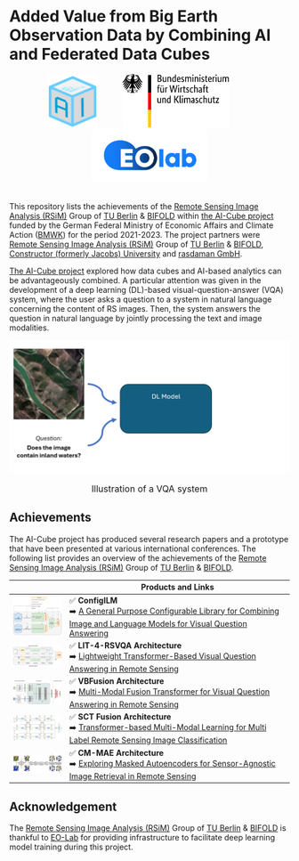 # Added Value from Big Earth Observation Data by Combining AI and Federated Data Cubes

<div align="center">
<a href="https://ai-cu.be/"><img src="./assets/logo-ai-cube.png" style="font-size: 1rem; height: 6em; width: auto; padding-right: 30px;" /></a>
&ensp;
<a href="https://bmwk.de"><img src="./assets/logo-BMWK.svg" style="font-size: 1rem; height: 6em; width: auto; padding-right: 30px;"/></a>
&ensp;
<a href="https://eo-lab.org/de/"><img src="./assets/logo-eo-lab.png" style="font-size: 1rem; height: 6em; width: auto" alt="EOLab Logo"/> </a>
</div>
&ensp;
<!-- <div align="center" style="padding: 20px 0px;">
<a href="https://constructor.university/"><img src="./assets/logo-constructor-university.png" style="font-size: 1rem; height: 3em; width: auto; padding-right: 30px;" /></a>
&ensp;
<a href="https://www.tu.berlin/"><img src="./assets/logo-tu-berlin.svg" style="font-size: 1rem; height: 3em; width: auto; padding-right: 30px;" alt="TU Berlin Logo"/></a>
&ensp;
<a href="https://bifold.berlin/"><img src="./assets/logo-BIFOLD.png" style="font-size: 1rem; height: 3em; width: auto; padding-right: 30px;" alt="BIFOLD Logo"/></a>
&ensp;
<a href=""><img src="./assets/logo-rasdaman.png" style="font-size: 1rem; height: 4em; width: auto" alt="Rasdaman Logo"/></a>
</div> -->
&ensp;

This repository lists the achievements of the [Remote Sensing Image Analysis (RSiM)](https://rsim.berlin) Group of [TU Berlin](https://tu.berlin) & [BIFOLD](https://bifold.berlin) within [the AI-Cube project](https://ai-cu.be/) funded by the German Federal Ministry of Economic Affairs and Climate Action ([BMWK](https://bmwk.de)) for the period 2021-2023. The project partners were [Remote Sensing Image Analysis (RSiM)](https://rsim.berlin) Group of [TU Berlin](https://tu.berlin) & [BIFOLD](https://bifold.berlin), [Constructor (formerly Jacobs) University](https://constructor.university/) and [rasdaman GmbH](https://www.rasdaman.com/). 

[The AI-Cube project](https://ai-cu.be/) explored how data cubes and AI-based analytics can be advantageously combined. A particular attention was given in the development of a deep learning (DL)-based visual-question-answer (VQA) system, where the user asks a question to a system in natural language concerning the content of RS images. Then, the system answers the question in natural language by jointly processing the text and image modalities.

<p align="center">
  <img src="./assets/VQA-basic.gif" alt="vqa-example" width="600"/>
</p>
<p align="center" style="font-size: 1rem;">Illustration of a VQA system</p>

## Achievements

The AI-Cube project has produced several research papers and a prototype that have been presented at various international conferences. The following list provides an overview of the achievements of the [Remote Sensing Image Analysis (RSiM)](https://rsim.berlin) Group of [TU Berlin](https://tu.berlin) & [BIFOLD](https://bifold.berlin).

||  Products and Links |
|-------|-------------|
| <img src="./assets/configilm.png" width="200px">    | ✅ **ConfigILM** <br> ➡️ [A General Purpose Configurable Library for Combining Image and Language Models for Visual Question Answering](https://github.com/lhackel-tub/ConfigILM)  |
| <img src="./assets/lit4rsvqa.png" width="200px">    | ✅ **LIT-4-RSVQA Architecture** <br> ➡️ [Lightweight Transformer-Based Visual Question Answering in Remote Sensing](https://git.tu-berlin.de/rsim/lit4rsvqa)  |
| <img src="./assets/vbfusion.png" width="200px">     | ✅ **VBFusion Architecture** <br> ➡️ [Multi-Modal Fusion Transformer for Visual Question Answering in Remote Sensing](https://git.tu-berlin.de/rsim/multi-modal-fusion-transformer-for-vqa-in-rs) |
| <img src="./assets/sct_fusion.png" width="200px">   | ✅ **SCT Fusion Architecture** <br> ➡️ [ Transformer-based Multi-Modal Learning for Multi Label Remote Sensing Image Classification](https://git.tu-berlin.de/rsim/sct-fusion) |
| <img src="./assets/csmae.png" width="200px">        | ✅ **CM-MAE Architecture** <br> ➡️ [Exploring Masked Autoencoders for Sensor-Agnostic Image Retrieval in Remote Sensing](https://github.com/jakhac/CSMAE) |


## Acknowledgement

The [Remote Sensing Image Analysis (RSiM)](https://rsim.berlin) Group of [TU Berlin](https://tu.berlin) & [BIFOLD](https://bifold.berlin) is thankful to [EO-Lab](https://eo-lab.org/de/) for providing infrastructure to facilitate deep learning model training during this project.
